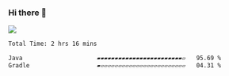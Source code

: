 ### Hi there 👋
![](https://komarev.com/ghpvc/?username=Wardiusz)
<!--START_SECTION:waka-->

```txt
Total Time: 2 hrs 16 mins

Java                     ▰▰▰▰▰▰▰▰▰▰▰▰▰▰▰▰▰▰▰▰▰▰▰▰▱   95.69 %
Gradle                   ▰▱▱▱▱▱▱▱▱▱▱▱▱▱▱▱▱▱▱▱▱▱▱▱▱   04.31 %
```

<!--END_SECTION:waka-->
